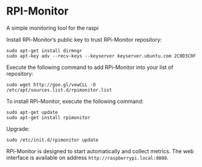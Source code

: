 # RPI-Monitor

A simple monitoring tool for the raspi

Install RPi-Monitor‘s public key to trust RPi-Monitor repository:

```
sudo apt-get install dirmngr
sudo apt-key adv --recv-keys --keyserver keyserver.ubuntu.com 2C0D3C0F
```

Execute the following command to add RPi-Monitor into your list of repository:

```
sudo wget http://goo.gl/vewCLL -O /etc/apt/sources.list.d/rpimonitor.list
```

To install RPi-Monitor, execute the following command:

```
sudo apt-get update
sudo apt-get install rpimonitor
```

Upgrade:

```
sudo /etc/init.d/rpimonitor update
```

RPi-Monitor is designed to start automatically and collect metrics. The web interface is available on address `http://raspberrypi.local:8888`.
